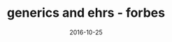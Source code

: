 ---
title: generics and ehrs - forbes
articlename: >-
  Getting To Optimal: Generic Drugs And Electronic Health Records
date: '2016-10-25'
summary: >-
  Many providers are taking a hard look at EHRs and overall healthcare delivery design. Behavioral science can be a powerful tool in these redesign efforts. As humans, we are all clearly biased, but by applying evidence-based insights and solutions that take into account how we actually behave, we can modify our existing healthcare delivery processes so that they work with our natural tendencies instead of against them.
authors: >-
  Mitesh S. Patel, Ted Robertson
source: 'https://www.forbes.com/sites/realspin/2016/10/25/getting-to-optimal-generic-drugs-and-electronic-health-records/#7e440e37396f'
journal: Forbes
spotlight: true
image: 
---